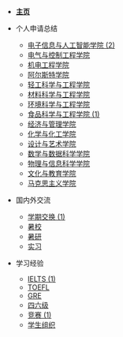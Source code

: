 - [**主页**](/)
- 个人申请总结
  - [电子信息与人工智能学院 (2)](application-result/elec-ai/README.md)
  - [电气与控制工程学院](application-result/elec-control/README.md)
  - [机电工程学院](application-result/mechanic-elec/README.md)
  - [阿尔斯特学院](application-result/ulster/README.md)
  - [轻工科学与工程学院](application-result/flex-elec/README.md)
  - [材料科学与工程学院](application-result/material/README.md)
  - [环境科学与工程学院](application-result/environment/README.md)
  - [食品科学与工程学院 (1)](application-result/food/README.md)
  - [经济与管理学院](application-result/economy/README.md)
  - [化学与化工学院](application-result/chemistry/README.md)
  - [设计与艺术学院](application-result/design/README.md)
  - [数学与数据科学学院](application-result/math-data/README.md)
  - [物理与信息科学学院](application-result/physics/README.md)
  - [文化与教育学院](application-result/education/README.md)
  - [马克思主义学院](application-result/marx/README.md)
- 国内外交流

  - [学期交换 (1)](oversea-program/exchange/README.md)
  - [暑校](oversea-program/summer-school/README.md)
  - [暑研](oversea-program/summer-research/README.md)
  - [实习](oversea-program/internship/README.md)
- 学习经验
  - [IELTS (1)](learning/IELTS/README.md)
  - [TOEFL](learning/TOEFL/README.md)
  - [GRE](learning/GRE/README.md)
  - [四六级](learning/CET/README.md)
  - [竞赛 (1)](learning/competition/README.md)
  - [学生组织](learning/organization/README.md)

